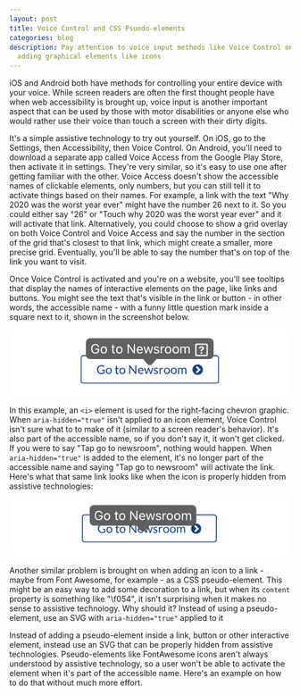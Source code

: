 ```yaml
---
layout: post
title: Voice Control and CSS Psuedo-elements
categories: blog
description: Pay attention to voice input methods like Voice Control on iOS when
  adding graphical elements like icons
---
```

iOS and Android both have methods for controlling your entire device with your voice. While screen readers are often the first thought people have when web accessibility is brought up, voice input is another important aspect that can be used by those with motor disabilities or anyone else who would rather use their voice than touch a screen with their dirty digits. 

It's a simple assistive technology to try out yourself. On iOS, go to the Settings, then Accessibility, then Voice Control. On Android, you'll need to download a separate app called Voice Access from the Google Play Store, then activate it in settings. They're very similar, so it's easy to use one after getting familiar with the other. Voice Access doesn't show the accessible names of clickable elements, only numbers, but you can still tell it to activate things based on their names. For example, a link with the text "Why 2020 was the worst year ever" might have the number 26 next to it. So you could either say "26" or "Touch why 2020 was the worst year ever" and it will activate that link. Alternatively, you could choose to show a grid overlay on both Voice Control and Voice Access and say the number in the section of the grid that's closest to that link, which might create a smaller, more precise grid. Eventually, you'll be able to say the number that's on top of the link you want to visit.

Once Voice Control is activated and you're on a website, you'll see tooltips that display the names of interactive elements on the page, like links and buttons. You might see the text that's visible in the link or button - in other words, the accessible name - with a funny little question mark inside a square next to it, shown in the screenshot below.

![A link with the text Go to Newsroom with a right-facing chevron. A tooltip shows above the button with the text Go to Newsroom and a question mark inside a square next to it](assets/images/voice-control-question.png)

In this example, an `<i>` element is used for the right-facing chevron graphic. When `aria-hidden="true"` isn't applied to an icon element, Voice Control isn't sure what to to make of it (similar to a screen reader's behavior). It's also part of the accessible name, so if you don't say it, it won't get clicked. If you were to say "Tap go to newsroom", nothing would happen. When `aria-hidden="true"` is added to the element, it's no longer part of the accessible name and saying "Tap go to newsroom" will activate the link. Here's what that same link looks like when the icon is properly hidden from assistive technologies:

![A link with the text Go to Newsroom with a right-facing chevron. A tooltip shows above the button with the text Go to Newsroom](assets/images/voice-control.png)

Another similar problem is brought on when adding an icon to a link - maybe from Font Awesome, for example - as a CSS pseudo-element. This might be an easy way to add some decoration to a link, but when its `content` property is something like "\f054", it isn't surprising when it makes no sense to assistive technology. Why should it? Instead of using a pseudo-element, use an SVG with `aria-hidden="true"` applied to it

Instead of adding a pseudo-element inside a link, button or other interactive element, instead use an SVG that can be properly hidden from assistive technologies. Pseudo-elements like FontAwesome icons aren't always understood by assistive technology, so a user won't be able to activate the element when it's part of the accessible name. Here's an example on how to do that without much more effort.